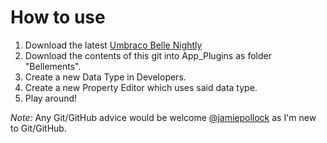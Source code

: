 ﻿How to use
===

1. Download the latest [Umbraco Belle Nightly](http://nightly.umbraco.org/umbraco%207.0.0/)
2. Download the contents of this git into App_Plugins as folder "Bellements".
3. Create a new Data Type in Developers.
4. Create a new Property Editor which uses said data type.
5. Play around!

_Note:_ Any Git/GitHub advice would be welcome [@jamiepollock](http://www.twitter.com/jamiepollock) as I'm new to Git/GitHub.